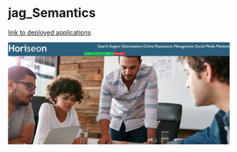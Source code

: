 # jag_Semantics
[link to deployed applications](https://jaghemlani.github.io/jag_Semantics)

![screenshot of applictaion](./assets/images/Screenshot%202023-12-20%20212711.jpg)